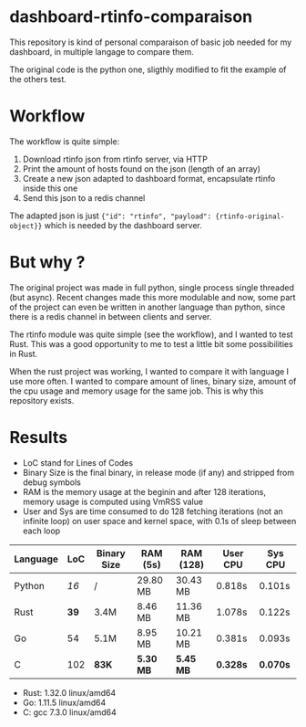 # dashboard-rtinfo-comparaison
This repository is kind of personal comparaison of basic job needed for my dashboard, in multiple langage to compare them.

The original code is the python one, sligthly modified to fit the example of the others test.

# Workflow
The workflow is quite simple:
1. Download rtinfo json from rtinfo server, via HTTP
2. Print the amount of hosts found on the json (length of an array)
3. Create a new json adapted to dashboard format, encapsulate rtinfo inside this one
4. Send this json to a redis channel

The adapted json is just `{"id": "rtinfo", "payload": {rtinfo-original-object}}` which is needed by the dashboard server.

# But why ?
The original project was made in full python, single process single threaded (but async). Recent changes made this more 
modulable and now, some part of the project can even be written in another language than python, since there is a redis
channel in between clients and server.

The rtinfo module was quite simple (see the workflow), and I wanted to test Rust. This was a good opportunity to me
to test a little bit some possibilities in Rust.

When the rust project was working, I wanted to compare it with language I use more often. I wanted to compare amount of lines,
binary size, amount of the cpu usage and memory usage for the same job. This is why this repository exists.

# Results
- LoC stand for Lines of Codes
- Binary Size is the final binary, in release mode (if any) and stripped from debug symbols
- RAM is the memory usage at the beginin and after 128 iterations, memory usage is computed using VmRSS value
- User and Sys are time consumed to do 128 fetching iterations (not an infinite loop) on user space and kernel space,
with 0.1s of sleep between each loop

| Language | LoC     | Binary Size | RAM (5s)     | RAM (128)   | User CPU     | Sys CPU      |
|----------|---------|-------------|--------------|-------------|--------------|--------------|
| Python   | *16*    | /           | 29.80 MB     | 30.43 MB    | 0.818s       | 0.101s       |
| Rust     | **39**  | 3.4M        | 8.46 MB      | 11.36 MB    | 1.078s       | 0.122s       |
| Go       | 54      | 5.1M        | 8.95 MB      | 10.21 MB    | 0.381s       | 0.093s       |
| C        | 102     | **83K**     | **5.30 MB**  | **5.45 MB** | **0.328s**   | **0.070s**   |

- Rust: 1.32.0 linux/amd64
- Go: 1.11.5 linux/amd64
- C: gcc 7.3.0 linux/amd64
